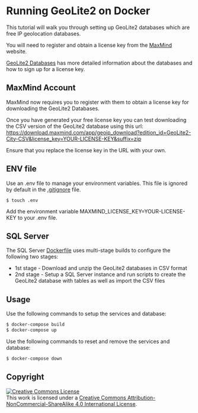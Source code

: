 # Running GeoLite2 on Docker

This tutorial will walk you through setting up GeoLite2 databases which are free IP geolocation databases.

You will need to register and obtain a license key from the [MaxMind](https://www.maxmind.com/) website.

[GeoLite2 Databases](https://dev.maxmind.com/geoip/geoip2/geolite2/) has more detailed information about the databases and how to sign up for a license key.

## MaxMind Account

MaxMind now requires you to register with them to obtain a license key for downloading the GeoLite2 Databases.

Once you have generated your free license key you can test downloading the CSV version of the GeoLite2 database using this url: https://download.maxmind.com/app/geoip_download?edition_id=GeoLite2-City-CSV&license_key=YOUR-LICENSE-KEY&suffix=zip

Ensure that you replace the license key in the URL with your own.

## ENV file

Use an .env file to manage your environment variables. This file is ignored by default in the [.gitignore](.gitignore) file.

```
$ touch .env
```

Add the environment variable MAXMIND_LICENSE_KEY=YOUR-LICENSE-KEY to your .env file.

## SQL Server

The SQL Server [Dockerfile](sqlserver/Dockerfile) uses multi-stage builds to configure the following two stages:

* 1st stage - Download and unzip the GeoLite2 databases in CSV format
* 2nd stage - Setup a SQL Server instance and run scripts to create the GeoLite2 database with tables as well as import the CSV files

## Usage

Use the following commands to setup the services and database:

```sh
$ docker-compose build
$ docker-compose up
```

Use the following commands to reset and remove the services and database:

```sh
$ docker-compose down
```

## Copyright

<a rel="license" href="http://creativecommons.org/licenses/by-nc-sa/4.0/"><img alt="Creative Commons License" style="border-width:0" src="https://i.creativecommons.org/l/by-nc-sa/4.0/88x31.png" /></a><br />This work is licensed under a <a rel="license" href="http://creativecommons.org/licenses/by-nc-sa/4.0/">Creative Commons Attribution-NonCommercial-ShareAlike 4.0 International License</a>.

